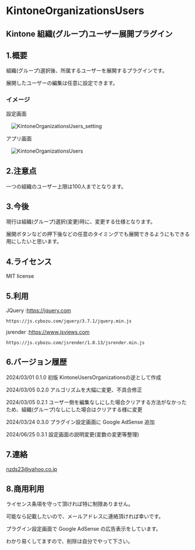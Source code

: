 # KintoneOrganizationsUsers

## Kintone 組織(グループ)ユーザー展開プラグイン

## 1.概要

組織(グループ)選択後、所属するユーザーを展開するプラグインです。

展開したユーザーの編集は任意に設定できます。

### イメージ

設定画面

　![KintoneOrganizationsUsers_setting](https://github.com/noz-23/KintoneUsersOrganizations/assets/160399039/218b70c9-80ec-41cf-82fe-ca3775371145)


アプリ画面

　![KintoneOrganizationsUsers](https://github.com/noz-23/KintoneOrganizationsUsers/assets/160399039/b48db6a3-53c9-47f6-8d2f-f530addf595d)

## 2.注意点

一つの組織のユーザー上限は100人までとなります。

## 3.今後

現行は組織(グループ)選択(変更)時に、変更する仕様となります。

展開ボタンなどの押下後などの任意のタイミングでも展開できるようにもできる用にしたいと思います。

## 4.ライセンス

MIT license

## 5.利用

JQuery   :https://jquery.com

    https://js.cybozu.com/jquery/3.7.1/jquery.min.js

          
jsrender :https://www.jsviews.com

    https://js.cybozu.com/jsrender/1.0.13/jsrender.min.js


## 6.バージョン履歴

 2024/03/01 0.1.0 初版 KintoneUsersOrganizationsの逆として作成

 2024/03/05 0.2.0 アルゴリズムを大幅に変更、不具合修正

 2024/03/05 0.2.1 ユーザー側を編集なしにした場合クリアする方法がなかったため、組織(グループ)なしにした場合はクリアする様に変更

 2024/03/24 0.3.0 プラグイン設定画面に Google AdSense 追加

 2024/06/25 0.3.1 設定画面の説明変更(変数の変更等整理)


## 7.連絡

nzds23@yahoo.co.jp

## 8.商用利用

ライセンス条項を守って頂ければ特に制限ありません。

可能なら記載したいので、メールアドレスに連絡頂ければ幸いです。

プラグイン設定画面で Google AdSense の広告表示をしています。

わかり易くしてますので、削除は自分でやって下さい。


